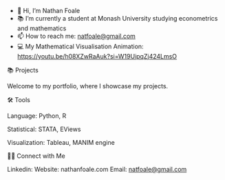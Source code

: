 - 👋 Hi, I’m Nathan Foale
- 📚 I’m currently a student at Monash University studying econometrics and mathematics
- 📫 How to reach me: natfoale@gmail.com
- 💻 My Mathematical Visualisation Animation: https://youtu.be/h08XZwRaAuk?si=W19UipqZj424LmsO

📚 Projects

Welcome to my portfolio, where I showcase my projects.

🛠️ Tools

Language: Python, R

Statistical: STATA, EViews

Visualization: Tableau, MANIM engine

👋🏻 Connect with Me

Linkedin:
Website: nathanfoale.com
Email: natfoale@gmail.com
<!---
nathanfoale/nathanfoale is a ✨ special ✨ repository because its `README.md` (this file) appears on your GitHub profile.
You can click the Preview link to take a look at your changes.
--->
